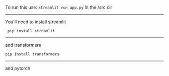 To run this use:
```streamlit run app.py```
In the /src dir

---

You'll need to install streamlit

``` pip install streamlit```

---

and transformers

```pip install transformers```

---

and pytorch

```pip3 install torch-tensorrt -f https://github.com/pytorch/TensorRT/releases
```